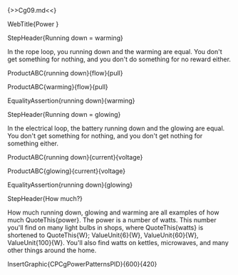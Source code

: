 {>>Cg09.md<<}

WebTitle{Power }

StepHeader{Running down = warming}

In the rope loop, you running down and the warming are equal. You don't get something for nothing, and you don't do something for no reward either.

ProductABC{running down}{flow}{pull}

ProductABC{warming}{flow}{pull}

EqualityAssertion{running down}{warming}

StepHeader{Running down = glowing} 

In the electrical loop, the battery running down and the glowing are equal. You don't get something for nothing, and you don't get nothing for something either.

ProductABC{running down}{current}{voltage}

ProductABC{glowing}{current}{voltage}

EqualityAssertion{running down}{glowing}

StepHeader{How much?} 

How much running down, glowing and warming are all examples of how much QuoteThis{power}. The power is a number of watts. This number you'll find on many light bulbs in shops, where QuoteThis{watts} is shortened to QuoteThis{W}; ValueUnit{6}{W}, ValueUnit{60}{W}, ValueUnit{100}{W}. You'll also find watts on kettles, microwaves, and many other things around the home.

InsertGraphic{CPCgPowerPatternsPID}{600}{420}


